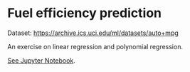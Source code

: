 # Fuel efficiency prediction

Dataset: https://archive.ics.uci.edu/ml/datasets/auto+mpg

An exercise on linear regression and polynomial regression.

[See Jupyter Notebook](https://github.com/pedroafleite/auto-mpg/blob/main/auto_mpg_1_eda.ipynb).

